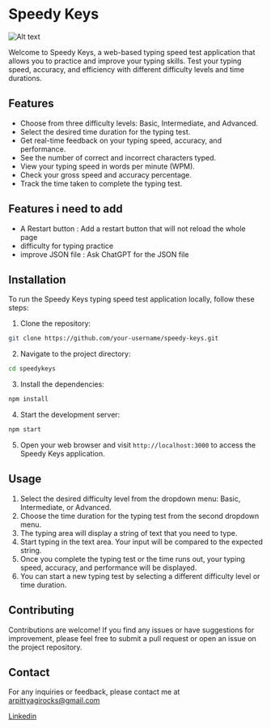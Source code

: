# Speedy Keys

![Alt text](src/Asset/demo.gif)
 
Welcome to Speedy Keys, a web-based typing speed test application that allows you to practice and improve your typing skills. Test your typing speed, accuracy, and efficiency with different difficulty levels and time durations.
<!-- 
![Speedy Keys Typing Speed Test](screenshot.png) -->

## Features

- Choose from three difficulty levels: Basic, Intermediate, and Advanced.
- Select the desired time duration for the typing test.
- Get real-time feedback on your typing speed, accuracy, and performance.
- See the number of correct and incorrect characters typed.
- View your typing speed in words per minute (WPM).
- Check your gross speed and accuracy percentage.
- Track the time taken to complete the typing test.

<!-- ## Demo

You can try out the live demo of the Speedy Keys application [here](https://your-demo-url.com). -->
## Features i need to add

- A Restart button
: Add a restart button that will not reload the whole page
- difficulty for typing practice
- improve JSON file
: Ask ChatGPT for the JSON file



## Installation

To run the Speedy Keys typing speed test application locally, follow these steps:

1. Clone the repository:

```bash
git clone https://github.com/your-username/speedy-keys.git
```

2. Navigate to the project directory:

```bash
cd speedykeys
```

3. Install the dependencies:

```bash
npm install
```

4. Start the development server:

```bash
npm start
```

5. Open your web browser and visit `http://localhost:3000` to access the Speedy Keys application.

## Usage

1. Select the desired difficulty level from the dropdown menu: Basic, Intermediate, or Advanced.
2. Choose the time duration for the typing test from the second dropdown menu.
3. The typing area will display a string of text that you need to type.
4. Start typing in the text area. Your input will be compared to the expected string.
5. Once you complete the typing test or the time runs out, your typing speed, accuracy, and performance will be displayed.
6. You can start a new typing test by selecting a different difficulty level or time duration.

## Contributing

Contributions are welcome! If you find any issues or have suggestions for improvement, please feel free to submit a pull request or open an issue on the project repository.

<!-- ## License

The Speedy Keys Typing Speed Test application is licensed under the [MIT License](LICENSE). -->


## Contact

For any inquiries or feedback, please contact me at arpittyagirocks@gmail.com

[Linkedin](https://www.linkedin.com/in/arpittyagirocks/)




